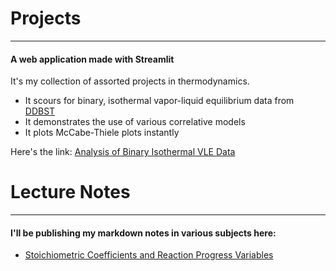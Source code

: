 # Projects
---

#### A web application made with Streamlit
It's my collection of assorted projects in thermodynamics.
* It scours for binary, isothermal vapor-liquid equilibrium data from [DDBST](http://www.ddbst.com/en/EED/VLE/VLEindex.php)
* It demonstrates the use of various correlative models
* It plots McCabe-Thiele plots instantly

Here's the link: [Analysis of Binary Isothermal VLE Data](https://chem-engg-tools.herokuapp.com)


# Lecture Notes
---

#### I'll be publishing my markdown notes in various subjects here:
* [Stoichiometric Coefficients and Reaction Progress Variables](lectures/Introduction.html) 
